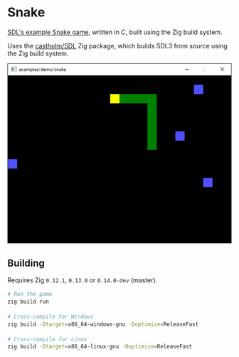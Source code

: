 <!--
SPDX-FileCopyrightText: NONE
SPDX-License-Identifier: CC0-1.0
-->

# Snake

[SDL's example Snake game](https://examples.libsdl.org/SDL3/demo/01-snake/), written in C, built using the Zig build system.

Uses the [castholm/SDL](https://github.com/castholm/SDL) Zig package, which builds SDL3 from source using the Zig build system.

![Preview](preview.gif)

## Building

Requires Zig `0.12.1`, `0.13.0` or `0.14.0-dev` (master).

```sh
# Run the game
zig build run

# Cross-compile for Windows
zig build -Dtarget=x86_64-windows-gnu -Doptimize=ReleaseFast

# Cross-compile for Linux
zig build -Dtarget=x86_64-linux-gnu -Doptimize=ReleaseFast
```
